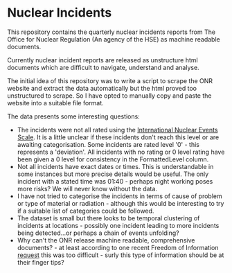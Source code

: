 Nuclear Incidents
=================

This repository contains the quarterly nuclear incidents reports from The Office for Nuclear Regulation (An agency of the HSE) as machine readable documents.

Currently nuclear incident reports are released as unstructure html documents which are difficult to navigate, understand and analyse.

The initial idea of this repository was to write a script to scrape the ONR website and extract the data automatically but the html proved too unstructured to scrape. So I have opted to manually copy and paste the website into a suitable file format. 

The data presents some interesting questions:

* The incidents were not all rated using the [International Nuclear Events Scale](http://en.wikipedia.org/wiki/International_Nuclear_Event_Scale). It is a little unclear if these incidents don't reach this level or are awaiting categorisation. Some incidents are rated level '0' - this represents a 'deviation'. All incidents with no rating or 0 level rating have been given a 0 level for consistency in the FormattedLevel column.
* Not all incidents have exact dates or times. This is understandable in some instances but more precise details would be useful. The only incident with a stated time was 01:40 - perhaps night working poses more risks? We will never know without the data.
* I have not tried to categorise the incidents in terms of cause of problem or type of material or radiation - although this would be interesting to try if a suitable list of categories could be followed.
* The dataset is small but there looks to be temporal clustering of incidents at locations - possibly one incident leading to more incidents being detected...or perhaps a chain of events unfolding?  
* Why can't the ONR release machine readable, comprehensive documents? - at least according to one recent Freedom of Information [request](http://www.hse.gov.uk/nuclear/foi/2013/2013100405.htm) this was too difficult - surly this type of information should be at their finger tips?











